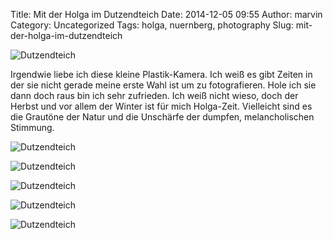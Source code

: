 Title: Mit der Holga im Dutzendteich
Date: 2014-12-05 09:55
Author: marvin
Category: Uncategorized
Tags: holga, nuernberg, photography
Slug: mit-der-holga-im-dutzendteich

![Dutzendteich]({filename}/images/15734450840_d57bd7eece_b.jpg)

Irgendwie liebe ich diese kleine Plastik-Kamera. Ich weiß es gibt Zeiten
in der sie nicht gerade meine erste Wahl ist um zu fotografieren. Hole
ich sie dann doch raus bin ich sehr zufrieden. Ich weiß nicht wieso,
doch der Herbst und vor allem der Winter ist für mich Holga-Zeit.
Vielleicht sind es die Grautöne der Natur und die Unschärfe der dumpfen,
melancholischen Stimmung.

![Dutzendteich]({filename}/images/15734448590_22d7e961a0_b.jpg)

![Dutzendteich]({filename}/images/15921737865_fd22f46864_b.jpg)

![Dutzendteich]({filename}/images/15734500270_4c3d29288b_b.jpg)

![Dutzendteich]({filename}/images/15734347368_e95ffbc705_b.jpg)

![Dutzendteich]({filename}/images/15736076697_7a2fe91a68_b.jpg)

